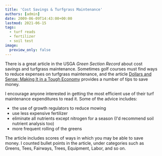 ```yaml
---
title: 'Cost Savings & Turfgrass Maintenance'
authors: [admin]
date: 2009-06-09T14:43:00+00:00
lastmod: 2021-06-15
tags:
  - turf reads
  - fertilizer
  - soil test
image:
  preview_only: false
---
```


There is a great article in the USGA _Green Section Record_ about cost savings and turfgrass maintenance. Sometimes golf courses must find ways to reduce expenses on turfgrass maintenance, and the article [Dollars and Sense: Making It in a Tough Economy](https://gsr.lib.msu.edu/2000s/2009/090531.pdf) provides a number of tips to save money.

I encourage anyone interested in getting the most efficient use of their turf maintenance expenditures to read it. Some of the advice includes:

* the use of growth regulators to reduce mowing
* use less expensive fertilizer 
* eliminate all nutrients except nitrogen for a season (I'd recommend soil nutrient analysis too)
* more frequent rolling of the greens

The article includes scores of ways in which you may be able to save money. I counted bullet points in the article, under categories such as Greens, Tees, Fairways, Trees, Equipment, Labor, and so on.
